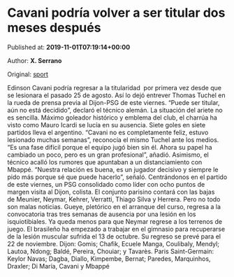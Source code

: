 
# Cavani podría volver a ser titular dos meses después

Published at: **2019-11-01T07:19:14+00:00**

Author: **X. Serrano**

Original: [sport](https://www.sport.es/es/noticias/liga-francia/cavani-podria-volver-ser-titular-dos-meses-despues-7709565)

Edinson Cavani podría regresar a la titularidad  por primera vez desde que se lesionara el pasado 25 de agosto. Así lo dejó entrever Thomas Tuchel en la rueda de prensa previa al Dijon-PSG de este viernes. “Puede ser titular, aún no está decidido&rdquor;, declaró el técnico alemán.
La situación del ariete no es sencilla. Máximo goleador histórico y emblema del club, el charrúa ha visto como Mauro Icardi se lucía en su ausencia. Siete goles en siete partidos lleva el argentino.
“Cavani no es completamente feliz, estuvo lesionado muchas semanas&rdquor;, reconocía el mismo Tuchel ante los medios. “Es una fase difícil porque el equipo jugó bien sin él. Ahora su papel ha cambiado un poco, pero es un gran profesional&rdquor;, añadió.
Asimismo, el técnico acalló los rumores que apuntaban a un distanciamiento con Mbappé. “Nuestra relación es buena, es un jugador decisivo y siempre le pido más porque sé que puede hacerlo&rdquor;, señaló.
Centrándonos en el partido de este viernes, un PSG consolidado como líder con ocho puntos de margen visita al Dijon, colista. El conjunto parisino contará con las bajas de Meunier, Neymar, Kehrer, Verratti, Thiago Silva y Herrera.
Pero no todo son malas noticias. Gueye, pletórico en el arranque del curso, regresa a la convocatoria tras tres semanas de ausencia por una lesión en los isquiotibiales.
Ya queda menos para que Neymar regrese a los terrenos de juego. El brasileño ha empezado a trabajar en el gimnasio para recuperarse de la lesión muscular sufrida el 13 de octubre. Su regreso se prevé para el 22 de noviembre.
Dijon: Gomis; Chafik, Ecuele Manga, Coulibaly, Mendyl; Lautoa, Ndong; Baldé, Pereira, Chouiar; y Tavarès.
Paris Saint-Germain: Keylor Navas; Dagba, Diallo, Kimpembe, Bernat; Paredes, Marquinhos, Draxler; Di María, Cavani y Mbappé

